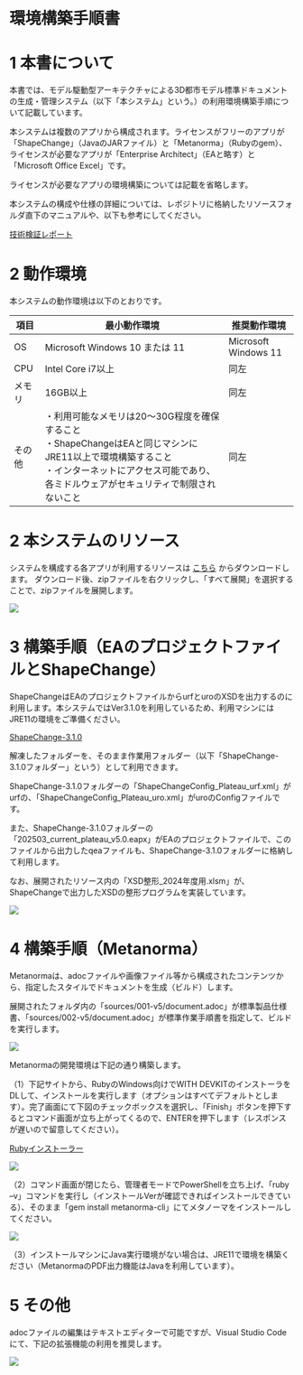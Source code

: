 # 環境構築手順書

# 1 本書について

本書では、モデル駆動型アーキテクチャによる3D都市モデル標準ドキュメントの生成・管理システム（以下「本システム」という。）の利用環境構築手順について記載しています。

本システムは複数のアプリから構成されます。ライセンスがフリーのアプリが「ShapeChange」（JavaのJARファイル）と「Metanorma」（Rubyのgem）、ライセンスが必要なアプリが「Enterprise Architect」（EAと略す）と「Microsoft Office Excel」です。

ライセンスが必要なアプリの環境構築については記載を省略します。

本システムの構成や仕様の詳細については、レポジトリに格納したリソースフォルダ直下のマニュアルや、以下も参考にしてください。

[技術検証レポート](https://www.mlit.go.jp/plateau/file/libraries/doc/plateau_tech_doc_0030_ver01.pdf)

# 2 動作環境

本システムの動作環境は以下のとおりです。




| 項目 | 最小動作環境 | 推奨動作環境 | 
| - | - | - | 
| OS | Microsoft Windows 10 または 11 | Microsoft Windows 11 | 
| CPU | Intel Core i7以上 | 同左 | 
| メモリ | 16GB以上 | 同左 | 
| その他       | ・利用可能なメモリは20～30G程度を確保すること<br>・ShapeChangeはEAと同じマシンにJRE11以上で環境構築すること<br>・インターネットにアクセス可能であり、各ミドルウェアがセキュリティで制限されないこと |  同左                            | 


# 2 本システムのリソース

システムを構成する各アプリが利用するリソースは
[こちら](https://github.com/Project-PLATEAU/UC22-013-SolarPotential/releases/)
からダウンロードします。
ダウンロード後、zipファイルを右クリックし、「すべて展開」を選択することで、zipファイルを展開します。

![](../resources/devMan/tutorial_000.png)

# 3 構築手順（EAのプロジェクトファイルとShapeChange）

ShapeChangeはEAのプロジェクトファイルからurfとuroのXSDを出力するのに利用します。本システムではVer3.1.0を利用しているため、利用マシンにはJRE11の環境をご準備ください。

[ShapeChange-3.1.0](https://shapechange.net/resources/dist/net/shapechange/ShapeChange/3.1.0/ShapeChange-3.1.0.zip)

解凍したフォルダーを、そのまま作業用フォルダー（以下「ShapeChange-3.1.0フォルダー」という）として利用できます。

ShapeChange-3.1.0フォルダーの「ShapeChangeConfig_Plateau_urf.xml」がurfの、「ShapeChangeConfig_Plateau_uro.xml」がuroのConfigファイルです。

また、ShapeChange-3.1.0フォルダーの「202503_current_plateau_v5.0.eapx」がEAのプロジェクトファイルで、このファイルから出力したqeaファイルも、ShapeChange-3.1.0フォルダーに格納して利用します。

なお、展開されたリソース内の「XSD整形_2024年度用.xlsm」が、ShapeChangeで出力したXSDの整形プログラムを実装しています。

![](../resources/devMan/tutorial_001.png)

# 4 構築手順（Metanorma）

Metanormaは、adocファイルや画像ファイル等から構成されたコンテンツから、指定したスタイルでドキュメントを生成（ビルド）します。

展開されたフォルダ内の「sources/001-v5/document.adoc」が標準製品仕様書、「sources/002-v5/document.adoc」が標準作業手順書を指定して、ビルドを実行します。

![](../resources/devMan/tutorial_002.png)

Metanormaの開発環境は下記の通り構築します。

（1）下記サイトから、RubyのWindows向けでWITH DEVKITのインストーラをDLして、インストールを実行します（オプションはすべてデフォルトとします）。完了画面にて下図のチェックボックスを選択し、「Finish」ボタンを押下するとコマンド画面が立ち上がってくるので、ENTERを押下します（レスポンスが遅いので留意してください）。

[Rubyインストーラー](https://rubyinstaller.org/downloads/)

![](../resources/devMan/tutorial_003.png)

（2）コマンド画面が閉じたら、管理者モードでPowerShellを立ち上げ、「ruby –v」コマンドを実行し（インストールVerが確認できればインストールできている）、そのまま「gem install metanorma-cli」にてメタノーマをインストールしてください。

![](../resources/devMan/tutorial_004.png)


（3）インストールマシンにJava実行環境がない場合は、JRE11で環境を構築ください（MetanormaのPDF出力機能はJavaを利用しています）。

# 5 その他

adocファイルの編集はテキストエディターで可能ですが、Visual Studio Codeにて、下記の拡張機能の利用を推奨します。

![](../resources/devMan/tutorial_005.png)

